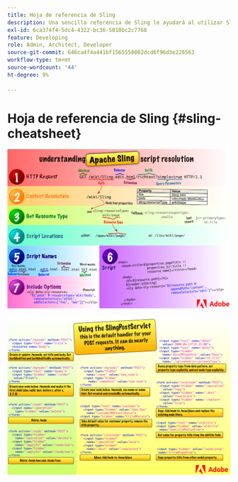 ```yaml
---
title: Hoja de referencia de Sling
description: Una sencilla referencia de Sling le ayudará al utilizar SlingPostServlet, el controlador predeterminado para las solicitudes de los POST.
exl-id: 6ca374f4-5dc4-4322-bc36-5010bc2c7768
feature: Developing
role: Admin, Architect, Developer
source-git-commit: 646ca4f4a441bf1565558002dcd6f96d3e228563
workflow-type: tm+mt
source-wordcount: '44'
ht-degree: 9%

---
```


# Hoja de referencia de Sling {#sling-cheatsheet}

![Explicación de la resolución de scripts de Apache Sling.](assets/sling-cheatsheet-01.png)

![Uso de SlingPostServlet: este es el controlador predeterminado para las solicitudes de los POST; puede hacer casi cualquier cosa.](assets/sling-cheatsheet-02.png)
